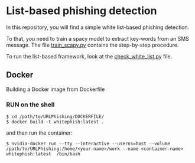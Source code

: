 # List-based phishing detection

In this repository, you will find a simple white list-based phishing detection.

To that, you need to train a spacy model to extract key-words from an SMS message. The file [train_scapy.py](https://github.com/stephanefschwarz/PhishingListBased/blob/master/train_spacy.py) contains the step-by-step procedure.


To run the list-based framework, look at the [check_white_list.py](https://github.com/stephanefschwarz/PhishingListBased/blob/master/check_white_list.py) file.


## Docker

Building a Docker image from Dockerfile

### RUN on the shell

```shell
$ cd /path/to/URLPhishing/DOCKERFILE/
$ docker build -t whitephish:latest .
```

and then run the container:

```shell
$ nvidia-docker run --tty --interactive --userns=host --volume /path/to/URLPhishing:/home/<your-name>/work --name <container-name> whitephish:latest  /bin/bash


```